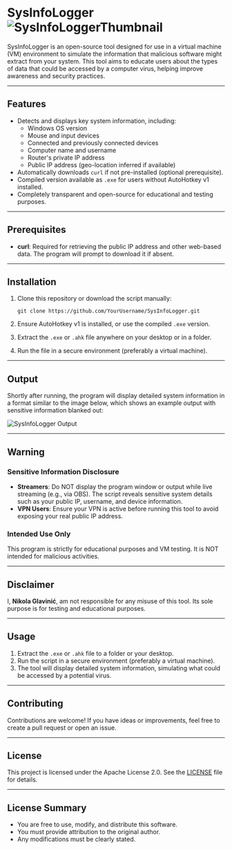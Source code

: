 # SysInfoLogger![SysInfoLoggerThumbnail](https://github.com/user-attachments/assets/29beb009-2849-433e-a5cc-97148198af89)


SysInfoLogger is an open-source tool designed for use in a virtual machine (VM) environment to simulate the information that malicious software might extract from your system. This tool aims to educate users about the types of data that could be accessed by a computer virus, helping improve awareness and security practices.

---

## Features

- Detects and displays key system information, including:
  - Windows OS version
  - Mouse and input devices
  - Connected and previously connected devices
  - Computer name and username
  - Router's private IP address
  - Public IP address (geo-location inferred if available)
- Automatically downloads `curl` if not pre-installed (optional prerequisite).
- Compiled version available as `.exe` for users without AutoHotkey v1 installed.
- Completely transparent and open-source for educational and testing purposes.

---

## Prerequisites

- **curl**: Required for retrieving the public IP address and other web-based data. The program will prompt to download it if absent.

---

## Installation

1. Clone this repository or download the script manually:
   ```
   git clone https://github.com/YourUsername/SysInfoLogger.git
   ```

2. Ensure AutoHotkey v1 is installed, or use the compiled `.exe` version.

3. Extract the `.exe` or `.ahk` file anywhere on your desktop or in a folder.

4. Run the file in a secure environment (preferably a virtual machine).

---

## Output

Shortly after running, the program will display detailed system information in a format similar to the image below, which shows an example output with sensitive information blanked out:

![SysInfoLogger Output](path/to/your/image.png)

---

## Warning

### Sensitive Information Disclosure

- **Streamers**: Do NOT display the program window or output while live streaming (e.g., via OBS). The script reveals sensitive system details such as your public IP, username, and device information.
- **VPN Users**: Ensure your VPN is active before running this tool to avoid exposing your real public IP address.

### Intended Use Only

This program is strictly for educational purposes and VM testing. It is NOT intended for malicious activities.

---

## Disclaimer

I, **Nikola Glavinić**, am not responsible for any misuse of this tool. Its sole purpose is for testing and educational purposes.

---

## Usage

1. Extract the `.exe` or `.ahk` file to a folder or your desktop.
2. Run the script in a secure environment (preferably a virtual machine).
3. The tool will display detailed system information, simulating what could be accessed by a potential virus.

---

## Contributing

Contributions are welcome! If you have ideas or improvements, feel free to create a pull request or open an issue.

---

## License

This project is licensed under the Apache License 2.0. See the [LICENSE](LICENSE) file for details.

---

## License Summary

- You are free to use, modify, and distribute this software.
- You must provide attribution to the original author.
- Any modifications must be clearly stated.

